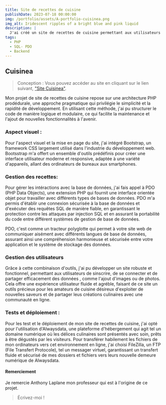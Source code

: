 ```yaml
---
title: Site de recettes de cuisine
publishDate: 2023-07-18 00:00:00
img: /portfolio/assets/A-portfolio-cuisinea.png
img_alt: Iridescent ripples of a bright blue and pink liquid
description: |
  J'ai créé un site de recettes de cuisine permettant aux utilisateurs de s'inscrire et d'ajouter leurs recettes préférées, afin d'obtenir une expérience interactive et collaborative. Ce site offre une véritable source d'inspiration pour tous les amateurs de cuisine. Ce site s'adapte à toutes tailles d'écran.
tags:
  - PHP
  - SQL- PDO
  - Backend
---
```


## Cuisinea

> Conception :
> Vous pouvez accéder au site en cliquant sur le lien suivant, <a href="https://cuisinea.alwaysdata.net">"Site Cuisinea"</a>.

Mon projet de site de recettes de cuisine repose sur une architecture PHP prodédurale, une approche pragmatique qui privilégie le simplicité et la rapidité de développement. En utilisant cette méthode, j'ai pu structurer le code de manière logique et modulaire, ce qui facilite la maintenance et l'ajout de nouvelles fonctionnalités à l'avenir.

### Aspect visuel :

Pour l'aspect visuel et la mise en page du site, j'ai intégré Bootstrap, un framework CSS largement utilisé dans l'industrie du développement web. Bootsstrap m'a offert un ensemble d'outils prédéfinis pour créer une interface utilisateur moderne et responsive, adaptée à une variété d'appareils, allant des ordinateurs de bureaux aux smartphones.

### Gestion des recettes:

Pour gérer les intéractions avec la base de données, j'ai fais appel à PDO (PHP Data Objects), une extension PHP qui fournit une interface orientée objet pour travailler avec différents types de bases de données. PDO m'a permis d'établir une connexion sécurisée à la base de données et d'exécuter des requêtes SQL de manière fiable, en garantissant le protection contre les attaques par injection SQL et en assurant la portabilité du code entre différent systèmes de gestion de base de données.

PDO, c'est comme un tracteur polyglotte qui permet à votre site web de communiquer aisément avec différents langues de base de données, assurant ainsi une compréhension harmonieuse et sécurisée entre votre application et le système de stockage des données.

### Gestion des utilisateurs

Grâce à cette combinaison d'outils, j'ai pu développer un site robuste et fonctionnel, permettant aux utilisateurs de sinscrire, de se connecter et de partager efficacement des données , comme l'ajout d'images ou de photos. Cela offre une expérience utilisateur fluide et agréble, faisant de ce site un outils précieux pour les amateurs de cuisine désireux d'exploiter de nouvelles saveurs et de partager leus créations culinaires avec une communauté en ligne.

### Tests et déploiement :

Pour les test et le déploiement de mon site de recettes de cuisine, j'ai opté pour l'utilisation d'Alwaysdata, une plateforme d'hébergement qui agit tel un domaine numérique où les délices culinaires sont présentés avec soin, prêts à être dégustés par les visiteurs. Pour transférer habilement les fichiers de mon ordinateurs vers cet environnement en ligne, j'ai choisi FileZilla, un FTP (File Transfert Protocole), tel un messager virtuel, garantissant un transfert fluide et sécurisé de mes dossiers et fichiers vers leurs nouvelle demeure numérique de Alwaysdata.

#### Remerciement

Je remercie Anthony Laplane mon professeur qui est à l'origine de ce projet.

> Écrivez-moi !
